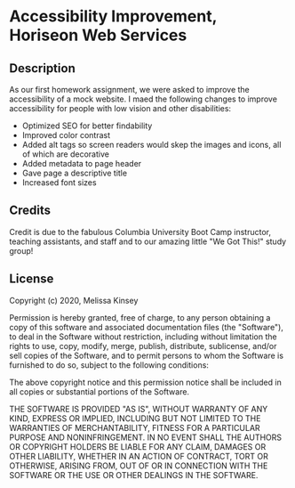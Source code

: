 # Accessibility Improvement, Horiseon Web Services

## Description 

As our first homework assignment, we were asked to improve the accessibility of a mock website. I maed the following changes to improve accessibility for people with low vision and other disabilities: 

* Optimized SEO for better findability
* Improved color contrast
* Added alt tags so screen readers would skep the images and icons, all of which are decorative
* Added metadata to page header
* Gave page a descriptive title
* Increased font sizes

## Credits

Credit is due to the fabulous Columbia University Boot Camp instructor, teaching assistants, and staff and to our amazing little "We Got This!" study group!

## License

Copyright (c) 2020, Melissa Kinsey

Permission is hereby granted, free of charge, to any person obtaining a copy
of this software and associated documentation files (the "Software"), to deal
in the Software without restriction, including without limitation the rights
to use, copy, modify, merge, publish, distribute, sublicense, and/or sell
copies of the Software, and to permit persons to whom the Software is
furnished to do so, subject to the following conditions:

The above copyright notice and this permission notice shall be included in all
copies or substantial portions of the Software.

THE SOFTWARE IS PROVIDED "AS IS", WITHOUT WARRANTY OF ANY KIND, EXPRESS OR
IMPLIED, INCLUDING BUT NOT LIMITED TO THE WARRANTIES OF MERCHANTABILITY,
FITNESS FOR A PARTICULAR PURPOSE AND NONINFRINGEMENT. IN NO EVENT SHALL THE
AUTHORS OR COPYRIGHT HOLDERS BE LIABLE FOR ANY CLAIM, DAMAGES OR OTHER
LIABILITY, WHETHER IN AN ACTION OF CONTRACT, TORT OR OTHERWISE, ARISING FROM,
OUT OF OR IN CONNECTION WITH THE SOFTWARE OR THE USE OR OTHER DEALINGS IN THE
SOFTWARE.